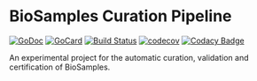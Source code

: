 # BioSamples Curation Pipeline

[![GoDoc][1]][2]
[![GoCard][3]][4]
[![Build Status][5]][6]
[![codecov][7]][8]
[![Codacy Badge][9]][10]

An experimental project for the automatic curation, validation and certification of BioSamples.

[1]: https://godoc.org/github.com/EBIBioSamples/curation-pipeline?status.svg
[2]: https://godoc.org/github.com/EBIBioSamples/curation-pipeline
[3]: https://goreportcard.com/badge/github.com/EBIBioSamples/curation-pipeline
[4]: https://goreportcard.com/report/github.com/EBIBioSamples/curation-pipeline
[5]: https://travis-ci.org/EBIBioSamples/curation-pipeline.svg?branch=master
[6]: https://travis-ci.org/EBIBioSamples/curation-pipeline
[7]: https://codecov.io/gh/EBIBioSamples/curation-pipeline/branch/master/graph/badge.svg
[8]: https://codecov.io/gh/EBIBioSamples/curation-pipeline
[9]: https://api.codacy.com/project/badge/Grade/4239b003afd54e6b83be15f8dd581980
[10]: https://www.codacy.com/app/danielvaughan/curation-pipeline?utm_source=github.com&amp;utm_medium=referral&amp;utm_content=EBIBioSamples/curation-pipeline&amp;utm_campaign=Badge_Grade

